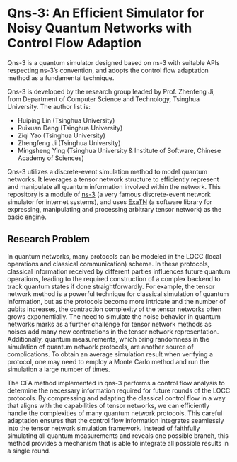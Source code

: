# Qns-3: An Efficient Simulator for Noisy Quantum Networks with Control Flow Adaption

Qns-3 is a quantum simulator designed based on ns-3 with suitable APIs respecting ns-3’s
convention, and adopts the control flow adaptation method as a fundamental technique. 

Qns-3 is developed by the research group leaded by Prof. Zhenfeng Ji, from Department of Computer Science and Technology, Tsinghua University. The author list is:
- Huiping Lin (Tsinghua University)
- Ruixuan Deng (Tsinghua University)
- Ziqi Yao (Tsinghua University)
- Zhengfeng Ji (Tsinghua University)
- Mingsheng Ying (Tsinghua University & Institute of Software, Chinese Academy of Sciences)

Qns-3 utilizes a discrete-event simulation method to model quantum networks. It leverages a tensor network structure to efficiently represent and manipulate all quantum information involved within the network.
This repository is a module of [ns-3](https://www.nsnam.org) (a very famous discrete-event network simulator for internet systems), and uses [ExaTN](https://github.com/ORNL-QCI/exatn) (a software library for expressing, manipulating and processing arbitrary tensor network) as the basic engine. 

## Research Problem

In quantum networks, many protocols can be modeled in the LOCC (local operations and
classical communication) scheme.
In these protocols, classical information received by different parties influences future quantum operations, leading to the required construction of a complex backend to track quantum states if done straightforwardly.
For example, the tensor network method is a powerful technique for classical simulation of quantum information, but as the protocols become more intricate and the number of qubits increases, the contraction complexity of the tensor networks often grows exponentially.
The need to simulate the noise behavior in quantum networks marks as a further challenge for tensor network methods as noises add many new contractions in the tensor network representation.
Additionally, quantum measurements, which bring randomness in the simulation of
quantum network protocols, are another source of complications.
To obtain an average simulation result when verifying a protocol, one may need to employ a Monte Carlo method and run the simulation a large number of times.

The CFA method implemented in qns-3 performs a control flow analysis to
determine the necessary information required for future rounds of the LOCC
protocols.
By compressing and adapting the classical control flow in a way that aligns with
the capabilities of tensor networks, we can efficiently handle the complexities
of many quantum network protocols.
This careful adaptation ensures that the control flow information integrates
seamlessly into the tensor network simulation framework.
Instead of faithfully simulating all quantum measurements and reveals one
possible branch, this method provides a mechanism that is able to integrate all
possible results in a single round.
